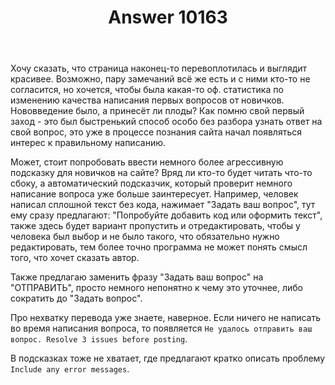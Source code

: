 ﻿---
title: "Answer 10163"
se.owner.user_id: 324406
se.owner.display_name: "Blacit"
se.owner.link: "https://ru.meta.stackoverflow.com/users/324406/blacit"
se.answer_id: 10163
se.question_id: 10159
se.post_type: answer
se.score: 2
se.is_accepted: False
---
<p>Хочу сказать, что страница наконец-то перевоплотилась и выглядит красивее. Возможно, пару замечаний всё же есть и с ними кто-то не согласится, но хочется, чтобы была какая-то оф. статистика по изменению качества написания первых вопросов от новичков. Нововведение было, а принесёт ли плоды? Как помню свой первый заход - это был быстренький способ особо без разбора узнать ответ на свой вопрос, это уже в процессе познания сайта начал появляться интерес к правильному написанию.</p>

<p>Может, стоит попробовать ввести немного более агрессивную подсказку для новичков на сайте? Вряд ли кто-то будет читать что-то сбоку, а автоматический подсказчик, который проверит немного написание вопроса уже больше заинтересует. Например, человек написал сплошной текст без кода, нажимает "Задать ваш вопрос", тут ему сразу предлагают: "Попробуйте добавить код или оформить текст", также здесь будет вариант пропустить и отредактировать, чтобы у человека был выбор и не было такого, что обязательно нужно редактировать, тем более точно программа не может понять смысл того, что хочет сказать автор.</p>

<p>Также предлагаю заменить фразу "Задать ваш вопрос" на "ОТПРАВИТЬ", просто немного непонятно к чему это уточнее, либо сократить до "Задать вопрос".</p>

<p>Про нехватку перевода уже знаете, наверное. Если ничего не написать во время написания вопроса, то появляется <code>Не удалось отправить ваш вопрос. Resolve 3 issues before posting</code>.</p>

<p>В подсказках тоже не хватает, где предлагают кратко описать проблему <code>Include any error messages</code>.</p>
